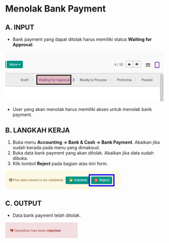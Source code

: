 # Menolak Bank Payment

## A. INPUT

* Bank payment yang dapat ditolak harus memiliki status **Waiting for Approval**.

![](../../img/bank-payment/status-waiting-for-approval.png)

* User yang akan menolak harus memiliki akses untuk menolak bank payment.

## B. LANGKAH KERJA

1. Buka menu **Accounting -> Bank & Cash -> Bank Payment**. Abaikan jika sudah berada pada menu yang dimaksud.
2. Buka data bank payment yang akan ditolak. Abaikan jika data sudah dibuka.
3. Klik tombol **Reject** pada bagian atas-kiri form.

![](../../img/bank-payment/tombol-reject.png)

## C. OUTPUT

* Data bank payment telah ditolak.

![](../../img/bank-payment/output-ditolak.png)
